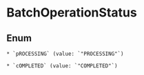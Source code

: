 
# BatchOperationStatus

## Enum


    * `pROCESSING` (value: `"PROCESSING"`)

    * `cOMPLETED` (value: `"COMPLETED"`)



